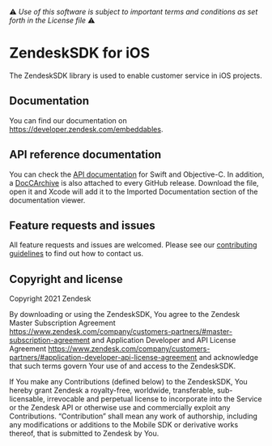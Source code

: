 :warning: *Use of this software is subject to important terms and conditions as set forth in the License file* :warning:

# ZendeskSDK for iOS

The ZendeskSDK library is used to enable customer service in iOS projects.

## Documentation

You can find our documentation on https://developer.zendesk.com/embeddables.

## API reference documentation

You can check the [API documentation](https://zendesk.github.io/sdk_zendesk_ios/) for Swift and Objective-C. In addition, a [DocCArchive](https://developer.apple.com/documentation/xcode/distributing-documentation-to-external-developers#Send-a-documentation-archive-directly-to-developers) is also attached to every GitHub release. Download the file, open it and Xcode will add it to the Imported Documentation section of the documentation viewer.

## Feature requests and issues

All feature requests and issues are welcomed. Please see our [contributing guidelines](./CONTRIBUTING.md) to find out how to contact us.

## Copyright and license

Copyright 2021 Zendesk

By downloading or using the ZendeskSDK, You agree to the Zendesk Master
Subscription Agreement https://www.zendesk.com/company/customers-partners/#master-subscription-agreement and Application Developer and API License
Agreement https://www.zendesk.com/company/customers-partners/#application-developer-api-license-agreement and
acknowledge that such terms govern Your use of and access to the ZendeskSDK.

If You make any Contributions (defined below) to the ZendeskSDK, 
You hereby grant Zendesk a royalty-free, worldwide, transferable, sub-licensable, 
irrevocable and perpetual license to incorporate into the Service or the Zendesk API 
or otherwise use and commercially exploit any Contributions. “Contribution” shall mean 
any work of authorship, including any modifications or additions to the Mobile SDK 
or derivative works thereof, that is submitted to Zendesk by You.
